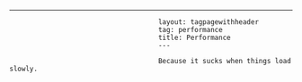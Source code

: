 ---
                                         layout: tagpagewithheader
                                         tag: performance
                                         title: Performance
                                         ---
                                         
                                         Because it sucks when things load slowly.